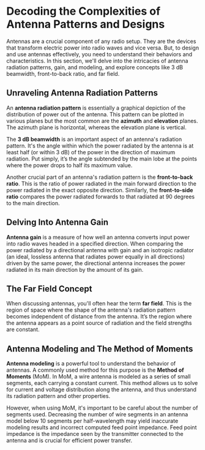 # Decoding the Complexities of Antenna Patterns and Designs

Antennas are a crucial component of any radio setup. They are the devices that transform electric power into radio waves and vice versa. But, to design and use antennas effectively, you need to understand their behaviors and characteristics. In this section, we'll delve into the intricacies of antenna radiation patterns, gain, and modeling, and explore concepts like 3 dB beamwidth, front-to-back ratio, and far field.

## Unraveling Antenna Radiation Patterns

An **antenna radiation pattern** is essentially a graphical depiction of the distribution of power out of the antenna. This pattern can be plotted in various planes but the most common are the **azimuth** and **elevation** planes. The azimuth plane is horizontal, whereas the elevation plane is vertical. 

The **3 dB beamwidth** is an important aspect of an antenna's radiation pattern. It's the angle within which the power radiated by the antenna is at least half (or within 3 dB) of the power in the direction of maximum radiation. Put simply, it’s the angle subtended by the main lobe at the points where the power drops to half its maximum value.

Another crucial part of an antenna's radiation pattern is the **front-to-back ratio**. This is the ratio of power radiated in the main forward direction to the power radiated in the exact opposite direction. Similarly, the **front-to-side ratio** compares the power radiated forwards to that radiated at 90 degrees to the main direction.

## Delving Into Antenna Gain

**Antenna gain** is a measure of how well an antenna converts input power into radio waves headed in a specified direction. When comparing the power radiated by a directional antenna with gain and an isotropic radiator (an ideal, lossless antenna that radiates power equally in all directions) driven by the same power, the directional antenna increases the power radiated in its main direction by the amount of its gain.

## The Far Field Concept

When discussing antennas, you'll often hear the term **far field**. This is the region of space where the shape of the antenna's radiation pattern becomes independent of distance from the antenna. It’s the region where the antenna appears as a point source of radiation and the field strengths are constant.

## Antenna Modeling and The Method of Moments

**Antenna modeling** is a powerful tool to understand the behavior of antennas. A commonly used method for this purpose is the **Method of Moments** (MoM). In MoM, a wire antenna is modeled as a series of small segments, each carrying a constant current. This method allows us to solve for current and voltage distribution along the antenna, and thus understand its radiation pattern and other properties.

However, when using MoM, it's important to be careful about the number of segments used. Decreasing the number of wire segments in an antenna model below 10 segments per half-wavelength may yield inaccurate modeling results and incorrect computed feed point impedance. Feed point impedance is the impedance seen by the transmitter connected to the antenna and is crucial for efficient power transfer.